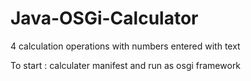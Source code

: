 # Java-OSGi-Calculator
4 calculation operations with numbers entered with text

To start : calculater manifest and run as osgi framework
